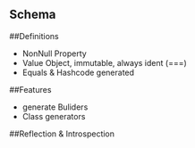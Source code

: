 Schema
------

##Definitions

- NonNull   Property
- Value     Object, immutable, always ident (===)
- Equals & Hashcode generated

##Features
- generate Buliders
- Class generators


##Reflection & Introspection
